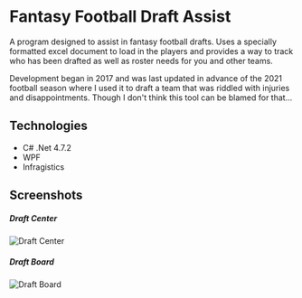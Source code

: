 # Fantasy Football Draft Assist

A program designed to assist in fantasy football drafts. Uses a specially formatted excel document to load in the players and provides a way to track who has been drafted as well as roster needs for you and other teams.

Development began in 2017 and was last updated in advance of the 2021 football season where I used it to draft a team that was riddled with injuries and disappointments. Though I don't think this tool can be blamed for that...

## Technologies
- C# .Net 4.7.2
- WPF
- Infragistics

## Screenshots

##### Draft Center
![Draft Center](https://user-images.githubusercontent.com/19980511/147177329-41f82e04-fd60-4fe4-b393-0d74ead7d2ad.JPG)


##### Draft Board
![Draft Board](https://user-images.githubusercontent.com/19980511/147177334-58bcf8a6-9192-457d-be0b-615ea4746446.JPG)
